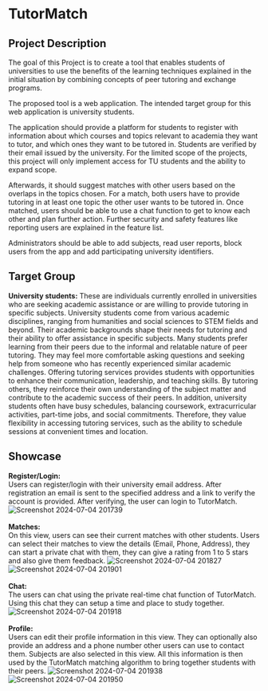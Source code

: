 # TutorMatch

## Project Description
The goal of this Project is to create a tool that enables students of universities to use the benefits of the learning techniques explained in the initial situation by combining concepts of peer tutoring and exchange programs. 

The proposed tool is a web application.
The intended target group for this web application is university students.

The application should provide a platform for students to register with information about which courses and topics relevant to academia they want to tutor, and which ones they want to be tutored in. Students are verified by their email issued by the university. For the limited scope of the projects, this project will only implement access for TU students and the ability to expand scope.

Afterwards, it should suggest matches with other users based on the overlaps in the topics chosen. For a match, both users have to provide tutoring in at least one topic the other user wants to be tutored in. Once matched, users should be able to use a chat function to get to know each other and plan further action. Further security and safety features like reporting users are explained in the feature list. 

Administrators should be able to add subjects, read user reports, block users from the app and add participating university identifiers.

## Target Group
**University students:** 
These are individuals currently enrolled in universities who are seeking academic assistance or are willing to provide tutoring in specific subjects. University students come from various academic disciplines, ranging from humanities and social sciences to STEM fields and beyond. Their academic backgrounds shape their needs for tutoring and their ability to offer assistance in specific subjects. Many students prefer learning from their peers due to the informal and relatable nature of peer tutoring. They may feel more comfortable asking questions and seeking help from someone who has recently experienced similar academic challenges. Offering tutoring services provides students with opportunities to enhance their communication, leadership, and teaching skills. By tutoring others, they reinforce their own understanding of the subject matter and contribute to the academic success of their peers. In addition, university students often have busy schedules, balancing coursework, extracurricular activities, part-time jobs, and social commitments. Therefore, they value flexibility in accessing tutoring services, such as the ability to schedule sessions at convenient times and location.

## Showcase

**Register/Login:** 
<br>
Users can register/login with their university email address. After registration an email is sent to the specified address and a link to verify the account is provided.
After verifying, the user can login to TutorMatch.
![Screenshot 2024-07-04 201739](https://github.com/nikiblauer/tutormatch/assets/39680062/f214abb9-98e1-4900-ba8c-9faaa05a9d1b)
<br>
<br>
**Matches:**
<br>
On this view, users can see their current matches with other students. Users can select their matches to view the details (Email, Phone, Address), they can start a private chat with them,
they can give a rating from 1 to 5 stars and also give them feedback.
![Screenshot 2024-07-04 201827](https://github.com/nikiblauer/tutormatch/assets/39680062/050e5640-c9c7-4ac5-bf62-3375a577e7d0)
<br>
![Screenshot 2024-07-04 201901](https://github.com/nikiblauer/tutormatch/assets/39680062/18c40bc4-2276-44ba-8be4-54019480a425)
<br>
<br>
**Chat:**
<br>
The users can chat using the private real-time chat function of TutorMatch. Using this chat they can setup a time and place to study together. 
![Screenshot 2024-07-04 201918](https://github.com/nikiblauer/tutormatch/assets/39680062/fb9412fd-7e0a-4383-90f9-3edf8c1cf472)
<br>
<br>
**Profile:**
<br>
Users can edit their profile information in this view. They can optionally also provide an address and a phone number other users can use to contact them. 
Subjects are also selected in this view. All this information is then used by the TutorMatch matching algorithm to bring together students with their peers.
![Screenshot 2024-07-04 201938](https://github.com/nikiblauer/tutormatch/assets/39680062/8a05273a-723b-42b6-ab23-9444b4861314)
![Screenshot 2024-07-04 201950](https://github.com/nikiblauer/tutormatch/assets/39680062/9c5df77f-4a4d-4fdf-8b67-fc0a906f41c8)




